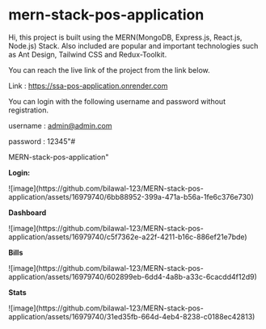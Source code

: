 # mern-stack-pos-application

Hi, this project is built using the MERN(MongoDB, Express.js, React.js, Node.js) Stack. Also included are popular and important technologies such as Ant Design, Tailwind CSS and Redux-Toolkit.

You can reach the live link of the project from the link below.

Link : https://ssa-pos-application.onrender.com

You can login with the following username and password without registration.

username : admin@admin.com

password : 12345"# 

MERN-stack-pos-application" 

**Login:**
<p> 
![image](https://github.com/bilawal-123/MERN-stack-pos-application/assets/16979740/6bb88952-399a-471a-b56a-1fe6c376e730)
</p>

**Dashboard**
<p>
![image](https://github.com/bilawal-123/MERN-stack-pos-application/assets/16979740/c5f7362e-a22f-4211-b16c-886ef21e7bde)
  
</p>

**Bills**
<p>
  ![image](https://github.com/bilawal-123/MERN-stack-pos-application/assets/16979740/602899eb-6dd4-4a8b-a33c-6cacdd4f12d9)

</p>

**Stats**
<p>
  ![image](https://github.com/bilawal-123/MERN-stack-pos-application/assets/16979740/31ed35fb-664d-4eb4-8238-c0188ec42813)

</p>
